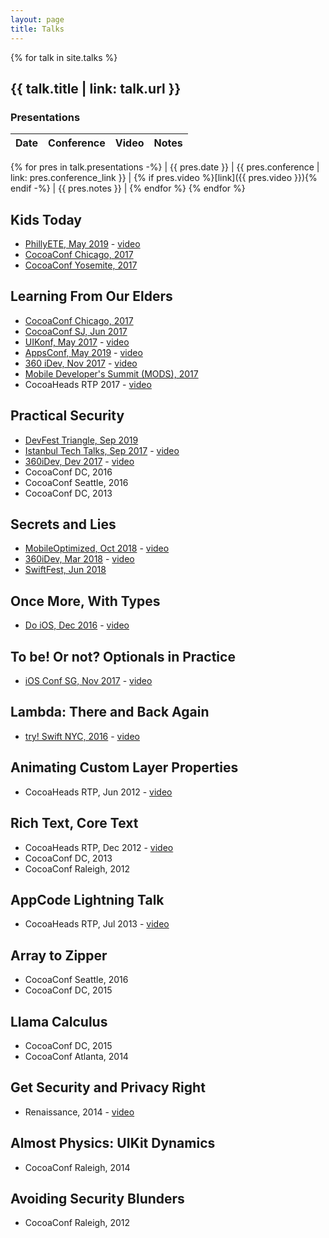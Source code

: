 ```yaml
---
layout: page
title: Talks
---
```


{% for talk in site.talks %}
## {{ talk.title | link: talk.url }}

### Presentations

| Date | Conference | Video | Notes |
|------|------------|-------|-------|
{% for pres in talk.presentations -%}
| {{ pres.date }} | {{ pres.conference | link: pres.conference_link }} | {% if pres.video %}[link]({{ pres.video }}){% endif -%} | {{ pres.notes }} |
{% endfor %}
{% endfor %}

## Kids Today

* [PhillyETE, May 2019](https://2019.phillyemergingtech.com) - [video](https://youtu.be/TPDoiZZxRrg)
* [CocoaConf Chicago, 2017]()
* [CocoaConf Yosemite, 2017]()

## Learning From Our Elders

* [CocoaConf Chicago, 2017]()
* [CocoaConf SJ, Jun 2017]()
* [UIKonf, May 2017]() - [video](https://youtu.be/c3Kg3c8vqsc)
* [AppsConf, May 2019](https://appsconf.ru/spb/2019) - [video](https://youtu.be/CUwYDP_JhrA)
* [360 iDev, Nov 2017]() - [video](https://youtu.be/bD1ucQ5UfN0)
* [Mobile Developer's Summit (MODS), 2017]()
* CocoaHeads RTP 2017 - [video](https://vimeo.com/204897590)

## Practical Security

* [DevFest Triangle, Sep 2019](https://devfest.gdgtriangle.com/home)
* [Istanbul Tech Talks, Sep 2017]() - [video](https://youtu.be/c-77CxUKCZo)
* [360iDev, Dev 2017]() - [video](https://youtu.be/8YkaC7yfUrQ)
* CocoaConf DC, 2016
* CocoaConf Seattle, 2016
* CocoaConf DC, 2013

## Secrets and Lies

* [MobileOptimized, Oct 2018]() - [video](https://youtu.be/Jv-qEr0j4AM)
* [360iDev, Mar 2018]() - [video](https://youtu.be/ziwm8bMKxsw)
* [SwiftFest, Jun 2018](https://2018.swiftfest.io/schedule/#session-018)

## Once More, With Types

* [Do iOS, Dec 2016]() - [video](https://youtu.be/_S6UOrwS-Tg)

## To be! Or not? Optionals in Practice

* [iOS Conf SG, Nov 2017](http://iosconf.sg/) - [video](https://youtu.be/Q1Tayh4unMw)

## Lambda: There and Back Again

* [try! Swift NYC, 2016]() - [video](https://youtu.be/pgwM-LvMiDU)

## Animating Custom Layer Properties

* CocoaHeads RTP, Jun 2012 - [video](https://vimeo.com/44986916)

## Rich Text, Core Text

* CocoaHeads RTP, Dec 2012 - [video](https://vimeo.com/56670254)
* CocoaConf DC, 2013
* CocoaConf Raleigh, 2012

## AppCode Lightning Talk

* CocoaHeads RTP, Jul 2013 - [video](https://vimeo.com/74539769)

## Array to Zipper

* CocoaConf Seattle, 2016
* CocoaConf DC, 2015

## Llama Calculus

* CocoaConf DC, 2015
* CocoaConf Atlanta, 2014

## Get Security and Privacy Right

* Renaissance, 2014 - [video](https://youtu.be/Kk6sdM9_6ZI)

## Almost Physics: UIKit Dynamics

* CocoaConf Raleigh, 2014

## Avoiding Security Blunders

* CocoaConf Raleigh, 2012
